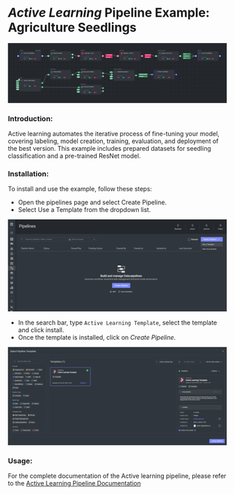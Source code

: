 # *Active Learning* Pipeline Example: Agriculture Seedlings

<img src="assets/pipeline.png" alt="Image of the pipeline">

### Introduction:

Active learning automates  the iterative process of fine-tuning your model, covering labeling, model creation, training, 
evaluation, and deployment of the best version. This example includes prepared datasets for seedling classification and 
a pre-trained ResNet model. 

###  Installation:

To install and use the example, follow these steps:

* Open the pipelines page and select Create Pipeline.
* Select Use a Template from the dropdown list.

<img src="assets/pipeline_create.png" alt="Image of the pipeline creation page">

* In the search bar, type `Active Learning Template`, select the template and click install.
* Once the template is installed, click on *Create Pipeline*.

<img src="assets/startline_create_pipeline.png" alt="Image of the pipeline">

### Usage:

For the complete documentation of the Active learning pipeline, please refer to
the [Active Learning Pipeline Documentation](https://docs.dataloop.ai/docs/active-learning-pipeline)
